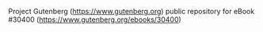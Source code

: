 Project Gutenberg (https://www.gutenberg.org) public repository for eBook #30400 (https://www.gutenberg.org/ebooks/30400)
